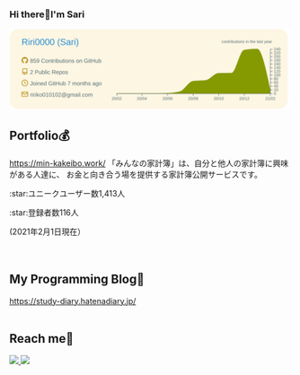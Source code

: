 ### Hi there:raised_hands:I'm Sari

[![](https://raw.githubusercontent.com/Riri0000/Riri0000/main/profile-summary-card-output/solarized/0-profile-details.svg)](https://github.com/vn7n24fzkq/github-profile-summary-cards)
<br>

## Portfolio:moneybag:
https://min-kakeibo.work/
「みんなの家計簿」は、自分と他人の家計簿に興味がある人達に、
お金と向き合う場を提供する家計簿公開サービスです。
<p>:star:ユニークユーザー数1,413人</p>
<p>:star:登録者数116人</p>
(2021年2月1日現在）<br>
<br>
<br>

## My Programming Blog:blue_book:
https://study-diary.hatenadiary.jp/
<br>
<br>

## Reach me:email:
  <a href="http://twitter.com/ririko63279">
    <img height="20" src="https://img.shields.io/twitter/follow/ririko63279?label=Twitter&logo=twitter&style=flat" />
  </a>

 <a href="http://qiita.com/riri34566">
    <img height="20" src="https://qiita-badge.apiapi.app/s/riri34566/posts.svg" />
 </a>
